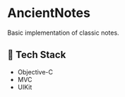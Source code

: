 # AncientNotes

Basic implementation of classic notes. 

## 🔨 Tech Stack

- Objective-C
- MVC
- UIKit
